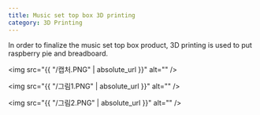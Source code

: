 ```yaml
---
title: Music set top box 3D printing
category: 3D Printing
---
```


In order to finalize the music set top box product,
3D printing is used to put raspberry pie and breadboard.

<!-- more -->

<span class="image left"><img src="{{ "/캡처.PNG" | absolute_url }}" alt="" /></span>



<span class="image left"><img src="{{ "/그림1.PNG" | absolute_url }}" alt="" /></span>



<span class="image left"><img src="{{ "/그림2.PNG" | absolute_url }}" alt="" /></span>

